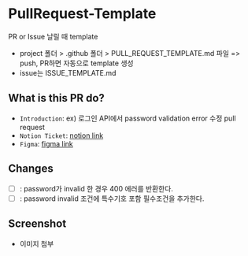 # PullRequest-Template
PR or Issue 날릴 때 template
- project 폴더 > .github 폴더 > PULL_REQUEST_TEMPLATE.md 파일 
  => push, PR하면 자동으로 template 생성
- issue는 ISSUE_TEMPLATE.md

## What is this PR do?
- `Introduction`: ex) 로그인 API에서 password validation error 수정 pull request 
- `Notion Ticket`: [notion link]()
- `Figma`: [figma link]()

## Changes
- [ ] : password가 invalid 한 경우 400 에러를 반환한다.
- [ ] : password invalid 조건에 특수기호 포함 필수조건을 추가한다.

## Screenshot
- 이미지 첨부
